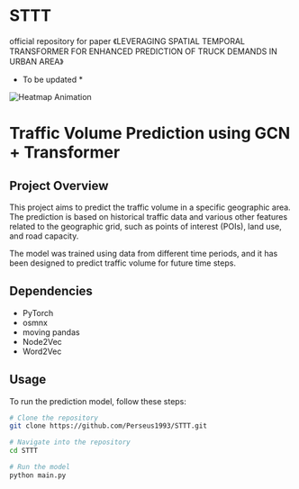 # STTT
official repository for paper 《LEVERAGING SPATIAL TEMPORAL TRANSFORMER FOR ENHANCED PREDICTION OF TRUCK DEMANDS IN URBAN AREA》


 * To be updated * 

![Heatmap Animation](https://github.com/Perseus1993/STTT/blob/main/n.gif)

# Traffic Volume Prediction using GCN + Transformer

## Project Overview

This project aims to predict the traffic volume in a specific geographic area. The prediction is based on historical traffic data and various other features related to the geographic grid, such as points of interest (POIs), land use, and road capacity.

The model was trained using data from different time periods, and it has been designed to predict traffic volume for future time steps.

## Dependencies

- PyTorch
- osmnx
- moving pandas
- Node2Vec
- Word2Vec

## Usage

To run the prediction model, follow these steps:

```bash
# Clone the repository
git clone https://github.com/Perseus1993/STTT.git

# Navigate into the repository
cd STTT

# Run the model
python main.py
